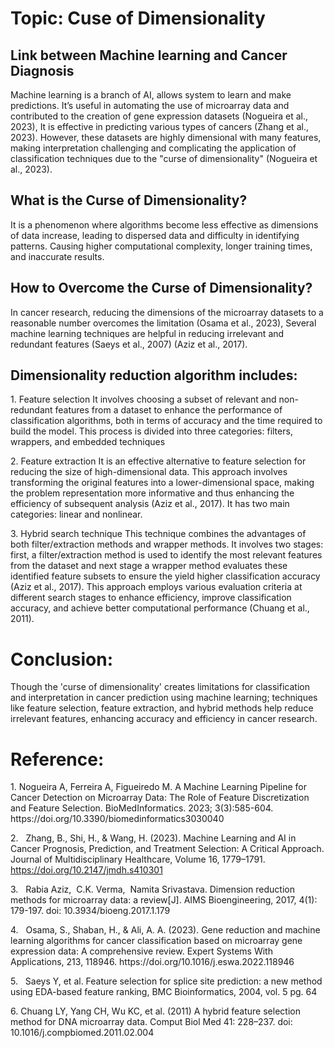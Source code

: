 # Topic: Cuse of Dimensionality

## Link between Machine learning and Cancer Diagnosis
Machine learning is a branch of AI, allows system to learn and make predictions. It’s useful in automating the use of microarray data and contributed to the creation of gene expression datasets (Nogueira et al., 2023), It is effective in predicting various types of cancers (Zhang et al., 2023). However, these datasets are highly dimensional with many features, making interpretation challenging and complicating the application of classification techniques due to the "curse of dimensionality" (Nogueira et al., 2023).

## What is the Curse of Dimensionality?
It is a phenomenon where algorithms become less effective as dimensions of data increase, leading to dispersed data and difficulty in identifying patterns. Causing higher computational complexity, longer training times, and inaccurate results.

## How to Overcome the Curse of Dimensionality?
In cancer research, reducing the dimensions of the microarray datasets to a reasonable number overcomes the limitation (Osama et al., 2023), Several machine learning techniques are helpful in reducing irrelevant and redundant features (Saeys et al., 2007) (Aziz et al., 2017).

## Dimensionality reduction algorithm includes:
1\. Feature selection
It involves choosing a subset of relevant and non-redundant features from a dataset to enhance the performance of classification algorithms, both in terms of accuracy and the time required to build the model. This process is divided into three categories: filters, wrappers, and embedded techniques

2\. Feature extraction
It is an effective alternative to feature selection for reducing the size of high-dimensional data. This approach involves transforming the original features into a lower-dimensional space, making the problem representation more informative and thus enhancing the efficiency of subsequent analysis (Aziz et al., 2017). It has two main categories: linear and nonlinear.

3\. Hybrid search technique
This technique combines the advantages of both filter/extraction methods and wrapper methods.
It involves two stages: first, a filter/extraction method is used to identify the most relevant features from the dataset and next stage a wrapper method evaluates these identified feature subsets to ensure the yield higher classification accuracy (Aziz et al., 2017). This approach employs various evaluation criteria at different search stages to enhance efficiency, improve classification accuracy, and achieve better computational performance (Chuang et al., 2011).

# Conclusion:
Though the 'curse of dimensionality' creates limitations for classification and interpretation in cancer prediction using machine learning; techniques like feature selection, feature extraction, and hybrid methods help reduce irrelevant features, enhancing accuracy and efficiency in cancer research.

# Reference:
1\. <!--[if !supportLists]--> <!--[endif]-->Nogueira A, Ferreira A, Figueiredo M. A Machine Learning Pipeline for Cancer Detection on Microarray Data: The Role of Feature Discretization and Feature Selection. BioMedInformatics. 2023; 3(3):585-604. https\://doi.org/10.3390/biomedinformatics3030040

2\. <!--[if !supportLists]-->  <!--[endif]-->Zhang, B., Shi, H., & Wang, H. (2023). Machine Learning and AI in Cancer Prognosis, Prediction, and Treatment Selection: A Critical Approach. Journal of Multidisciplinary Healthcare, Volume 16, 1779–1791. <https://doi.org/10.2147/jmdh.s410301>

3\. <!--[if !supportLists]-->  <!--[endif]-->Rabia Aziz,  C.K. Verma,  Namita Srivastava. Dimension reduction methods for microarray data: a review\[J]. AIMS Bioengineering, 2017, 4(1): 179-197. doi: 10.3934/bioeng.2017.1.179

4\. <!--[if !supportLists]-->  <!--[endif]-->Osama, S., Shaban, H., & Ali, A. A. (2023). Gene reduction and machine learning algorithms for cancer classification based on microarray gene expression data: A comprehensive review. Expert Systems With Applications, 213, 118946. https\://doi.org/10.1016/j.eswa.2022.118946

5\. <!--[if !supportLists]--> <!--[endif]--> Saeys Y, et al. Feature selection for splice site prediction: a new method using EDA-based feature ranking, BMC Bioinformatics, 2004, vol. 5 pg. 64 

6\.<!--[if !supportLists]--> <!--[endif]-->Chuang LY, Yang CH, Wu KC, et al. (2011) A hybrid feature selection method for DNA microarray data. Comput Biol Med 41: 228–237. doi: 10.1016/j.compbiomed.2011.02.004
